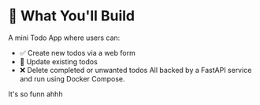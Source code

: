 # 🧩 What You'll Build
A mini Todo App where users can:
- ✅ Create new todos via a web form
- 🔁 Update existing todos
- ❌ Delete completed or unwanted todos
All backed by a FastAPI service and run using Docker Compose.

It's so funn ahhh
